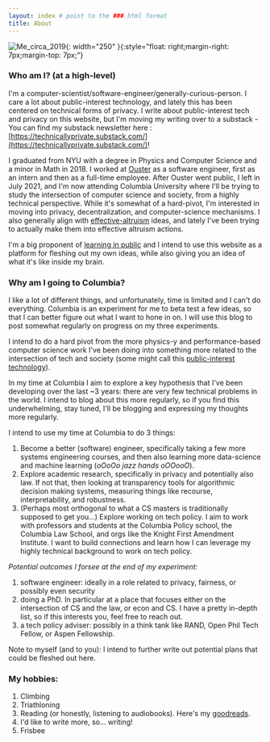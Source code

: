 ```yaml
---
layout: index # point to the ###.html format
title: About
---
```

![Me_circa_2019]({{site.url}}/assets/profile_pic.jpg){: width="250" }{:style="float: right;margin-right: 7px;margin-top: 7px;"}
<!-- For figuring out captions may be worth looking into this link
https://stackoverflow.com/questions/19331362/using-an-image-caption-in-markdown-jekyll
-->
### **Who am I? (at a high-level)**
I'm a computer-scientist/software-engineer/generally-curious-person. I care a lot about public-interest technology, and lately this has been centered on technical forms of privacy. I write about public-interest tech and privacy on this website, but I'm moving my writing over to a substack - You can find my substack newsletter here : [https://technicallyprivate.substack.com/](https://technicallyprivate.substack.com/)!


I graduated from NYU with a degree in Physics and Computer Science and a minor in Math in 2018. I worked at [Ouster] as a software engineer, first as an intern and then as a full-time employee. After Ouster went public, I left in July 2021, and I'm now attending Columbia University where I'll be trying to study the intersection of computer science and society, from a highly technical perspective. While it's somewhat of a hard-pivot, I'm interested in moving into privacy, decentralization, and computer-science mechanisms. I also generally align with [effective-altruism](https://www.effectivealtruism.org/) ideas, and lately I've been trying to actually make them into effective altruism actions. 

I'm a big proponent of [learning in public] and I intend to use this website as a platform for fleshing out my own ideas, while also giving you an idea of what it's like inside my brain. 

### **Why am I going to Columbia?**

I like a lot of different things, and unfortunately, time is limited and I can't do everything. Columbia is an experiment for me to beta test a few ideas, so that I can better figure out what I want to hone in on. I will use this blog to post somewhat regularly on progress on my three experiments.

I intend to do a hard pivot from the more physics-y and performance-based computer science work I've been doing into something more related to the intersection of tech and society (some might call this [public-interest technology](https://blog.usejournal.com/resources-for-working-in-public-interest-technology-78a74e7fd712?gi=ca4d625feb55)).

In my time at Columbia I aim to explore a key hypothesis that I've been developing over the last ~3 years:
there are very few technical problems in the world. I intend to blog about this more regularly, so if you find this underwhelming, stay tuned, I'll be blogging and expressing my thoughts more regularly.

I intend to use my time at Columbia to do 3 things:
1. Become a better (software) engineer, specifically taking a few more systems engineering courses, and then also learning more data-science and machine learning (*oOoOo jazz hands oOOooO*).
2. Explore academic research, specifically in privacy and potentially also law. If not that, then looking at transparency tools for algorithmic decision making systems, measuring things like recourse, interpretability, and robustness.
3. (Perhaps most orthogonal to what a CS masters is traditionally supposed to get you...) Explore working on tech policy. I aim to work with professors and students at the Columbia Policy school, the Columbia Law School, and orgs like the Knight First Amendment Institute. I want to build connections and learn how I can leverage my highly technical background to work on tech policy.

*Potential outcomes I forsee at the end of my experiment:*

1. software engineer: ideally in a role related to privacy, fairness, or possibly even security
2. doing a PhD. In particular at a place that focuses either on the intersection of CS and the law, or econ and CS. I have a pretty in-depth list, so if this interests you, feel free to reach out.
3. a tech policy adviser: possibly in a think tank like RAND, Open Phil Tech Fellow, or Aspen Fellowship.

Note to myself (and to you): I intend to further write out potential plans that could be fleshed out here.

### **My hobbies:**
1. Climbing
2. Triathloning
3. Reading (or honestly, listening to audiobooks). Here's my [goodreads](https://www.goodreads.com/user/show/68424670-roy).
4. I'd like to write more, so... writing!
5. Frisbee



[Ouster]: https://www.ouster.com
[learning in public]:  https://www.swyx.io/learn-in-public/ 
